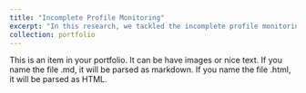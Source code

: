 ```yaml
---
title: "Incomplete Profile Monitoring"
excerpt: "In this research, we tackled the incomplete profile monitoring problem through two approaches. The first relies on Bayesian principles, utilizing the latest historical information to provide a prior distribution. The second approach involves collaborative monitoring of multiple wind turbines in the same wind farm.<br/> <a href='https://github.com/peng1wang/Multiple-Profile-Comparison'> <img src='http://peng1wang.github.io/images/performance.png'>"
collection: portfolio
---
```


This is an item in your portfolio. It can be have images or nice text. If you name the file .md, it will be parsed as markdown. If you name the file .html, it will be parsed as HTML. 
